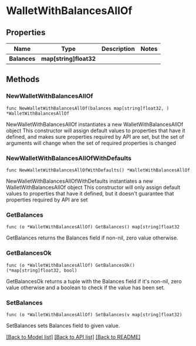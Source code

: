 # WalletWithBalancesAllOf

## Properties

Name | Type | Description | Notes
------------ | ------------- | ------------- | -------------
**Balances** | **map[string]float32** |  | 

## Methods

### NewWalletWithBalancesAllOf

`func NewWalletWithBalancesAllOf(balances map[string]float32, ) *WalletWithBalancesAllOf`

NewWalletWithBalancesAllOf instantiates a new WalletWithBalancesAllOf object
This constructor will assign default values to properties that have it defined,
and makes sure properties required by API are set, but the set of arguments
will change when the set of required properties is changed

### NewWalletWithBalancesAllOfWithDefaults

`func NewWalletWithBalancesAllOfWithDefaults() *WalletWithBalancesAllOf`

NewWalletWithBalancesAllOfWithDefaults instantiates a new WalletWithBalancesAllOf object
This constructor will only assign default values to properties that have it defined,
but it doesn't guarantee that properties required by API are set

### GetBalances

`func (o *WalletWithBalancesAllOf) GetBalances() map[string]float32`

GetBalances returns the Balances field if non-nil, zero value otherwise.

### GetBalancesOk

`func (o *WalletWithBalancesAllOf) GetBalancesOk() (*map[string]float32, bool)`

GetBalancesOk returns a tuple with the Balances field if it's non-nil, zero value otherwise
and a boolean to check if the value has been set.

### SetBalances

`func (o *WalletWithBalancesAllOf) SetBalances(v map[string]float32)`

SetBalances sets Balances field to given value.



[[Back to Model list]](../README.md#documentation-for-models) [[Back to API list]](../README.md#documentation-for-api-endpoints) [[Back to README]](../README.md)


